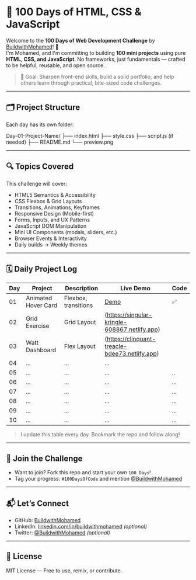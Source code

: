 # 💯 100 Days of HTML, CSS & JavaScript

Welcome to the **100 Days of Web Development Challenge** by [BuildwithMohamed](https://github.com/BuildwithMohamed)! 🚀  
I'm Mohamed, and I'm committing to building **100 mini projects** using pure **HTML, CSS, and JavaScript**. No frameworks, just fundamentals — crafted to be helpful, reusable, and open source.

> 🎯 Goal: Sharpen front-end skills, build a solid portfolio, and help others learn through practical, bite-sized code challenges.

---

## 🗂 Project Structure

Each day has its own folder:

Day-01-Project-Name/
├── index.html
├── style.css
├── script.js (if needed)
├── README.md
└── preview.png


---

## 🔍 Topics Covered

This challenge will cover:

- HTML5 Semantics & Accessibility
- CSS Flexbox & Grid Layouts
- Transitions, Animations, Keyframes
- Responsive Design (Mobile-first)
- Forms, Inputs, and UX Patterns
- JavaScript DOM Manipulation
- Mini UI Components (modals, sliders, etc.)
- Browser Events & Interactivity
- Daily builds → Weekly themes

---

## 🗓 Daily Project Log

| Day | Project | Description | Live Demo | Code |
|-----|---------|-------------|------------|------|
| 01  | Animated Hover Card | Flexbox, transitions | [Demo](https://buildwithmohamed.github.io/100-Days-Web-Challenge-/) | ✅ |
| 02  | Grid Exercise    | Grid Layout        | (https://singular-kringle-608867.netlify.app)    |   |
| 03  | Watt Dashboard    | Flex Layout       | (https://clinquant-treacle-bdee73.netlify.app)       |  |
| 04  | ...     | ...         | ...        |  |
| 05  | ...     | ...         | ...        | ..  |
| 06  | ...     | ...         | ...        | ...  |
| 07  | ...     | ...         | ...        | ...  |
| 08  | ...     | ...         | ...        | ...  |
| 09  | ...     | ...         | ...        | ...  |
| 10  | ...     | ...         | ...        | ...  |



> I update this table every day. Bookmark the repo and follow along!

---

## 📢 Join the Challenge

- Want to join? Fork this repo and start your own `100 Days`!
- Tag your progress: `#100DaysOfCode` and mention [@BuildwithMohamed](https://github.com/BuildwithMohamed)

---

## 📬 Let’s Connect

- GitHub: [BuildwithMohamed](https://github.com/BuildwithMohamed)
- LinkedIn: [linkedin.com/in/buildwithmohamed](https://linkedin.com/in/buildwithmohamed) *(optional)*
- Twitter: [@BuildwithMohamed](https://twitter.com/BuildwithMohamed) *(optional)*

---

## 📄 License

MIT License — Free to use, remix, or contribute.

